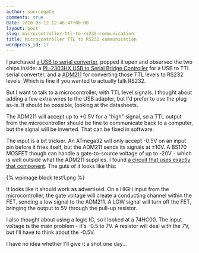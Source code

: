 ```yaml
---
author: sourcegate
comments: true
date: 2010-03-12 12:46:47+00:00
layout: post
slug: microcontroller-ttl-to-rs232-communication
title: Microcontroller TTL to RS232 communication
wordpress_id: 17
---
```


I purchased [a USB to serial converter](http://cgi.ebay.com.au/ws/eBayISAPI.dll?ViewItem&item=280329271714&ru=http%3A%2F%2Fshop.ebay.com.au%3A80%2F%3F_from%3DR40%26_trksid%3Dm38%26_nkw%3D280329271714%26_sacat%3DSee-All-Categories%26_fvi%3D1&_rdc=1), popped it open and observed the two chips inside: a [PL-2303HX USB to Serial Bridge Controller](http://www.prolific.com.tw/support/files/%5CIO%20Cable%5CPL-2303HX%5CDocuments%5CDatasheet%5Cds_pl2303HXD_v1.1.pdf) for a USB to TTL serial converter, and a [ADM211](http://pdf1.alldatasheet.com/datasheet-pdf/view/48750/AD/ADM211ARS/+355W2utzXvDM-9-.VZ+/datasheet.pdf) for converting those TTL levels to RS232 levels.  Which is fine if you wanted to actually talk RS232.



But I want to talk to a microcontroller, with TTL level signals.  I thought about adding a few extra wires to the USB adapter, but I'd prefer to use the plug as-is.  It should be possible, looking at the datasheets.



The ADM211 will accept up to +0.5V for a "high" signal, so a TTL output from the microcontroller should be fine to communicate back to a computer, but the signal will be inverted.  That can be fixed in software.



The input is a bit trickier.  An ATmega32 will only accept -0.5V on an input pin before it fries itself, but the ADM211 sends its signals at ±10V.  A BS170 MOSFET though can handle a gate-to-source voltage of up to -20V - which is well outside what the ADM211 supplies.  I found [a circuit that
uses exactly that component](http://www.botkin.org/dale/rs232_interface.htm).  The guts of it looks like this:



{% wpimage block test1.png %}

It looks like it should work as advertised.  On a HIGH input from the microcontroller, the gate voltage will create a conducting channel within the FET, sending a low signal to the ADM211.  A LOW signal will turn off the FET, bringing the output to 5V through the pull-up resistor.



I also thought about using a logic IC, so I looked at a 74HC00.  The input voltage is the main problem - it's -0.5 to 7V.  A resistor will deal with the 7V, but I'll have to think about the -0.5V.



I have no idea whether I'll give it a shot one day...
